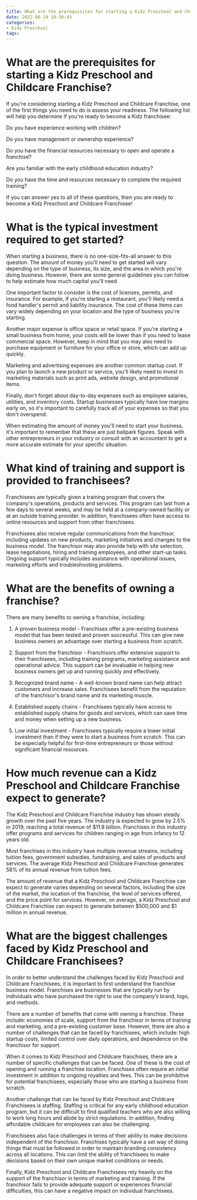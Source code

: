 ```yaml
---
title: What are the prerequisites for starting a Kidz Preschool and Childcare Franchise
date: 2022-08-19 10:30:43
categories:
- Kidz Preschool
tags:
---
```



#  What are the prerequisites for starting a Kidz Preschool and Childcare Franchise?

If you're considering starting a Kidz Preschool and Childcare Franchise, one of the first things you need to do is assess your readiness. The following list will help you determine if you're ready to become a Kidz franchisee:

Do you have experience working with children?

Do you have management or ownership experience?

Do you have the financial resources necessary to open and operate a franchise?

Are you familiar with the early childhood education industry?

Do you have the time and resources necessary to complete the required training?

If you can answer yes to all of these questions, then you are ready to become a Kidz Preschool and Childcare Franchisee!

#  What is the typical investment required to get started?

When starting a business, there is no one-size-fits-all answer to this question. The amount of money you'll need to get started will vary depending on the type of business, its size, and the area in which you're doing business. However, there are some general guidelines you can follow to help estimate how much capital you'll need.

One important factor to consider is the cost of licenses, permits, and insurance. For example, if you're starting a restaurant, you'll likely need a food handler's permit and liability insurance. The cost of these items can vary widely depending on your location and the type of business you're starting.

Another major expense is office space or retail space. If you're starting a small business from home, your costs will be lower than if you need to lease commercial space. However, keep in mind that you may also need to purchase equipment or furniture for your office or store, which can add up quickly.

Marketing and advertising expenses are another common startup cost. If you plan to launch a new product or service, you'll likely need to invest in marketing materials such as print ads, website design, and promotional items.

Finally, don't forget about day-to-day expenses such as employee salaries, utilities, and inventory costs. Startup businesses typically have low margins early on, so it's important to carefully track all of your expenses so that you don't overspend.

When estimating the amount of money you'll need to start your business, it's important to remember that these are just ballpark figures. Speak with other entrepreneurs in your industry or consult with an accountant to get a more accurate estimate for your specific situation.

#  What kind of training and support is provided to franchisees?

Franchisees are typically given a training program that covers the company's operations, products and services. This program can last from a few days to several weeks, and may be held at a company-owned facility or at an outside training provider. In addition, franchisees often have access to online resources and support from other franchisees.

Franchisees also receive regular communications from the franchisor, including updates on new products, marketing initiatives and changes to the business model. The franchisor may also provide help with site selection, lease negotiations, hiring and training employees, and other start-up tasks. Ongoing support typically includes assistance with operational issues, marketing efforts and troubleshooting problems.

# What are the benefits of owning a franchise?

There are many benefits to owning a franchise, including:

1. A proven business model - Franchises offer a pre-existing business model that has been tested and proven successful. This can give new business owners an advantage over starting a business from scratch.

2. Support from the franchisor - Franchisors offer extensive support to their franchisees, including training programs, marketing assistance and operational advice. This support can be invaluable in helping new business owners get up and running quickly and effectively.

3. Recognized brand name - A well-known brand name can help attract customers and increase sales. Franchisees benefit from the reputation of the franchisor's brand name and its marketing muscle.

4. Established supply chains - Franchisees typically have access to established supply chains for goods and services, which can save time and money when setting up a new business.

5. Low initial investment - Franchisees typically require a lower initial investment than if they were to start a business from scratch. This can be especially helpful for first-time entrepreneurs or those without significant financial resources.

#  How much revenue can a Kidz Preschool and Childcare Franchise expect to generate?

The Kidz Preschool and Childcare Franchise industry has shown steady growth over the past five years. The industry is expected to grow by 2.5% in 2019, reaching a total revenue of $11.8 billion. Franchises in this industry offer programs and services for children ranging in age from infancy to 12 years old.

Most franchises in this industry have multiple revenue streams, including tuition fees, government subsidies, fundraising, and sales of products and services. The average Kidz Preschool and Childcare Franchise generates 58% of its annual revenue from tuition fees.

The amount of revenue that a Kidz Preschool and Childcare Franchise can expect to generate varies depending on several factors, including the size of the market, the location of the franchise, the level of services offered, and the price point for services. However, on average, a Kidz Preschool and Childcare Franchise can expect to generate between $500,000 and $1 million in annual revenue.

#  What are the biggest challenges faced by Kidz Preschool and Childcare Franchisees?

In order to better understand the challenges faced by Kidz Preschool and Childcare Franchisees, it is important to first understand the franchise business model. Franchises are businesses that are typically run by individuals who have purchased the right to use the company’s brand, logo, and methods.

There are a number of benefits that come with owning a franchise. These include: economies of scale, support from the franchisor in terms of training and marketing, and a pre-existing customer base. However, there are also a number of challenges that can be faced by franchisees, which include: high startup costs, limited control over daily operations, and dependence on the franchisor for support.

When it comes to Kidz Preschool and Childcare franchises, there are a number of specific challenges that can be faced. One of these is the cost of opening and running a franchise location. Franchises often require an initial investment in addition to ongoing royalties and fees. This can be prohibitive for potential franchisees, especially those who are starting a business from scratch.

Another challenge that can be faced by Kidz Preschool and Childcare Franchisees is staffing. Staffing is critical for any early childhood education program, but it can be difficult to find qualified teachers who are also willing to work long hours and abide by strict regulations. In addition, finding affordable childcare for employees can also be challenging.

Franchisees also face challenges in terms of their ability to make decisions independent of the franchisor. Franchises typically have a set way of doing things that must be followed in order to maintain branding consistency across all locations. This can limit the ability of franchisees to make decisions based on their own unique market conditions or needs.

Finally, Kidz Preschool and Childcare Franchisees rely heavily on the support of the franchisor in terms of marketing and training. If the franchisor fails to provide adequate support or experiences financial difficulties, this can have a negative impact on individual franchisees.
